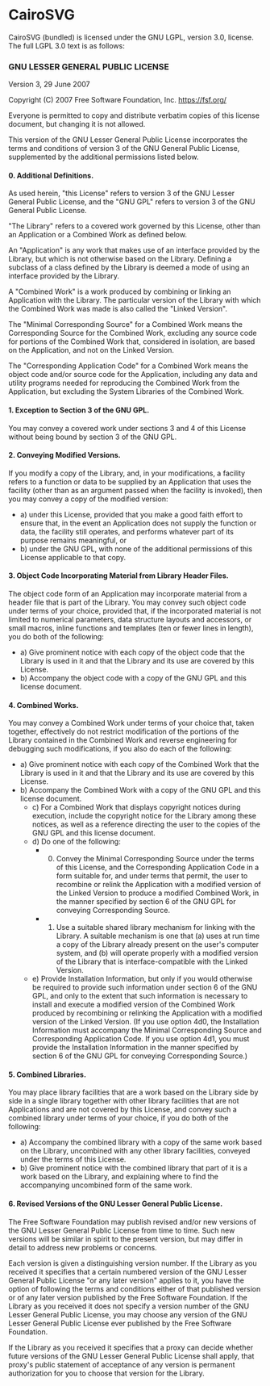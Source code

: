 # CairoSVG
CairoSVG (bundled) is licensed under the GNU LGPL, version 3.0, license.
The full LGPL 3.0 text is as follows:

### GNU LESSER GENERAL PUBLIC LICENSE

Version 3, 29 June 2007

Copyright (C) 2007 Free Software Foundation, Inc.
<https://fsf.org/>

Everyone is permitted to copy and distribute verbatim copies of this
license document, but changing it is not allowed.

This version of the GNU Lesser General Public License incorporates the
terms and conditions of version 3 of the GNU General Public License,
supplemented by the additional permissions listed below.

#### 0. Additional Definitions.

As used herein, "this License" refers to version 3 of the GNU Lesser
General Public License, and the "GNU GPL" refers to version 3 of the
GNU General Public License.

"The Library" refers to a covered work governed by this License, other
than an Application or a Combined Work as defined below.

An "Application" is any work that makes use of an interface provided
by the Library, but which is not otherwise based on the Library.
Defining a subclass of a class defined by the Library is deemed a mode
of using an interface provided by the Library.

A "Combined Work" is a work produced by combining or linking an
Application with the Library. The particular version of the Library
with which the Combined Work was made is also called the "Linked
Version".

The "Minimal Corresponding Source" for a Combined Work means the
Corresponding Source for the Combined Work, excluding any source code
for portions of the Combined Work that, considered in isolation, are
based on the Application, and not on the Linked Version.

The "Corresponding Application Code" for a Combined Work means the
object code and/or source code for the Application, including any data
and utility programs needed for reproducing the Combined Work from the
Application, but excluding the System Libraries of the Combined Work.

#### 1. Exception to Section 3 of the GNU GPL.

You may convey a covered work under sections 3 and 4 of this License
without being bound by section 3 of the GNU GPL.

#### 2. Conveying Modified Versions.

If you modify a copy of the Library, and, in your modifications, a
facility refers to a function or data to be supplied by an Application
that uses the facility (other than as an argument passed when the
facility is invoked), then you may convey a copy of the modified
version:

- a) under this License, provided that you make a good faith effort
    to ensure that, in the event an Application does not supply the
    function or data, the facility still operates, and performs
    whatever part of its purpose remains meaningful, or
- b) under the GNU GPL, with none of the additional permissions of
    this License applicable to that copy.

#### 3. Object Code Incorporating Material from Library Header Files.

The object code form of an Application may incorporate material from a
header file that is part of the Library. You may convey such object
code under terms of your choice, provided that, if the incorporated
material is not limited to numerical parameters, data structure
layouts and accessors, or small macros, inline functions and templates
(ten or fewer lines in length), you do both of the following:

- a) Give prominent notice with each copy of the object code that
    the Library is used in it and that the Library and its use are
    covered by this License.
- b) Accompany the object code with a copy of the GNU GPL and this
    license document.

#### 4. Combined Works.

You may convey a Combined Work under terms of your choice that, taken
together, effectively do not restrict modification of the portions of
the Library contained in the Combined Work and reverse engineering for
debugging such modifications, if you also do each of the following:

- a) Give prominent notice with each copy of the Combined Work that
    the Library is used in it and that the Library and its use are
    covered by this License.
- b) Accompany the Combined Work with a copy of the GNU GPL and this
    license document.
  - c) For a Combined Work that displays copyright notices during
      execution, include the copyright notice for the Library among
      these notices, as well as a reference directing the user to the
      copies of the GNU GPL and this license document.
  - d) Do one of the following:
      -   0) Convey the Minimal Corresponding Source under the terms of
          this License, and the Corresponding Application Code in a form
          suitable for, and under terms that permit, the user to
          recombine or relink the Application with a modified version of
          the Linked Version to produce a modified Combined Work, in the
          manner specified by section 6 of the GNU GPL for conveying
          Corresponding Source.
      -   1) Use a suitable shared library mechanism for linking with
          the Library. A suitable mechanism is one that (a) uses at run
          time a copy of the Library already present on the user's
          computer system, and (b) will operate properly with a modified
          version of the Library that is interface-compatible with the
          Linked Version.
  - e) Provide Installation Information, but only if you would
      otherwise be required to provide such information under section 6
      of the GNU GPL, and only to the extent that such information is
      necessary to install and execute a modified version of the
      Combined Work produced by recombining or relinking the Application
      with a modified version of the Linked Version. (If you use option
      4d0, the Installation Information must accompany the Minimal
      Corresponding Source and Corresponding Application Code. If you
      use option 4d1, you must provide the Installation Information in
      the manner specified by section 6 of the GNU GPL for conveying
      Corresponding Source.)

#### 5. Combined Libraries.

You may place library facilities that are a work based on the Library
side by side in a single library together with other library
facilities that are not Applications and are not covered by this
License, and convey such a combined library under terms of your
choice, if you do both of the following:

- a) Accompany the combined library with a copy of the same work
    based on the Library, uncombined with any other library
    facilities, conveyed under the terms of this License.
- b) Give prominent notice with the combined library that part of it
    is a work based on the Library, and explaining where to find the
    accompanying uncombined form of the same work.

#### 6. Revised Versions of the GNU Lesser General Public License.

The Free Software Foundation may publish revised and/or new versions
of the GNU Lesser General Public License from time to time. Such new
versions will be similar in spirit to the present version, but may
differ in detail to address new problems or concerns.

Each version is given a distinguishing version number. If the Library
as you received it specifies that a certain numbered version of the
GNU Lesser General Public License "or any later version" applies to
it, you have the option of following the terms and conditions either
of that published version or of any later version published by the
Free Software Foundation. If the Library as you received it does not
specify a version number of the GNU Lesser General Public License, you
may choose any version of the GNU Lesser General Public License ever
published by the Free Software Foundation.

If the Library as you received it specifies that a proxy can decide
whether future versions of the GNU Lesser General Public License shall
apply, that proxy's public statement of acceptance of any version is
permanent authorization for you to choose that version for the
Library.